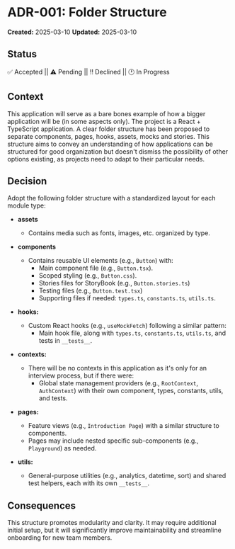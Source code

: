 # ADR-001: Folder Structure

**Created:** 2025-03-10
**Updated:** 2025-03-10

## Status

✅ Accepted || ⚠️ Pending || ‼️ Declined || 🕐 In Progress

## Context

This application will serve as a bare bones example of how a bigger application will be (in some aspects only). The project is a React + TypeScript application. A clear folder structure has been proposed to separate components, pages, hooks, assets, mocks and stories. This structure aims to convey an understanding of how applications can be structured for good organization but doesn't dismiss the possibility of other options existing, as projects need to adapt to their particular needs.

## Decision

Adopt the following folder structure with a standardized layout for each module type:

- **assets**

  - Contains media such as fonts, images, etc. organized by type.

- **components**

  - Contains reusable UI elements (e.g., `Button`) with:
    - Main component file (e.g., `Button.tsx`).
    - Scoped styling (e.g., `Button.css`).
    - Stories files for StoryBook (e.g., `Button.stories.ts`)
    - Testing files (e.g., `Button.test.tsx`)
    - Supporting files if needed: `types.ts`, `constants.ts`, `utils.ts`.

- **hooks:**

  - Custom React hooks (e.g., `useMockFetch`) following a similar pattern:
    - Main hook file, along with `types.ts`, `constants.ts`, `utils.ts`, and tests in `__tests__`.

- **contexts:**

  - There will be no contexts in this application as it's only for an interview process, but if there were:
    - Global state management providers (e.g., `RootContext`, `AuthContext`) with their own component, types, constants, utils, and tests.

- **pages:**

  - Feature views (e.g., `Introduction Page`) with a similar structure to components.
  - Pages may include nested specific sub-components (e.g., `Playground`) as needed.

- **utils:**
  - General-purpose utilities (e.g., analytics, datetime, sort) and shared test helpers, each with its own `__tests__`.

## Consequences

This structure promotes modularity and clarity. It may require additional initial setup, but it will significantly improve maintainability and streamline onboarding for new team members.
